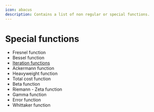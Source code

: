 ```yaml
---
icon: abacus
description: Contains a list of non regular or special functions.
---
```


# Special functions

* Fresnel function
* Bessel function
* [Iteration functions](iteration-functions/)
* Ackermann function
* Heavyweight function
* Total cost function
* Beta function
* Riemann - Zeta function
* Gamma function
* Error function
* Whittaker function
